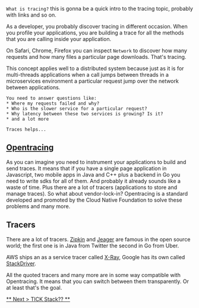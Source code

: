 `What is tracing?`  this is gonna be a quick intro to the tracing topic,
probably with links and so on.

As a developer, you probably discover tracing in different occasion. When you
profile your applications, you are building a trace for all the methods that you
are calling inside your application.

On Safari, Chrome, Firefox you can inspect `Network` to discover how many
requests and how many files a particular page downloads. That's tracing.

This concept applies well to a distributed system because just as it is
for multi-threads applications when a call jumps between threads in a
    microservices environment a particular request jump over the network between
    applications.

    You need to answer questions like:
    * Where my requests failed and why?
    * Who is the slower service for a particular request?
    * Why latency between these two services is growing? Is it?
    * and a lot more

    Traces helps...

## [Opentracing](http://opentracing.io/)
As you can imagine you need to instrument your applications to build and send
traces. It means that if you have a single page application in Javascript, two
mobile apps in Java and C++ plus a backend in Go you need to write sdks for all
of them. And probably it already sounds like a waste of time. Plus there are a
lot of tracers (applications to store and manage traces). So what about
vendor-lock-in?
Opentracing is a standard developed and promoted by the Cloud Native Foundation
to solve these problems and many more.

## Tracers
There are a lot of tracers. [Zipkin](https://github.com/openzipkin/zipkin) and
[Jeager](https://www.jaegertracing.io/) are famous in the open source world; the
first one is in Java from Twitter the second in Go from Uber.

AWS ships an as a service tracer called
[X-Ray](https://aws.amazon.com/it/xray/), Google has its own called
[StackDriver](https://cloud.google.com/trace/).

All the quoted tracers and many more are in some way compatible with
Opentracing. It means that you can switch between them transparently. Or at
least that's the goal.

[** Next > TICK Stack?? **](/docs/tick_stack.md)
